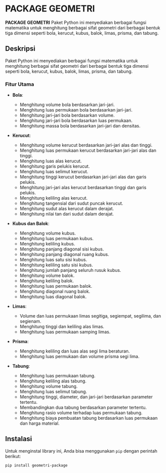 # PACKAGE GEOMETRI

**PACKAGE GEOMETRI** Paket Python ini menyediakan berbagai fungsi matematika untuk menghitung berbagai sifat geometri dari berbagai bentuk tiga dimensi seperti bola, kerucut, kubus, balok, limas, prisma, dan tabung.

## Deskripsi

Paket Python ini menyediakan berbagai fungsi matematika untuk menghitung berbagai sifat geometri dari berbagai bentuk tiga dimensi seperti bola, kerucut, kubus, balok, limas, prisma, dan tabung.

### Fitur Utama

- **Bola**:

  - Menghitung volume bola berdasarkan jari-jari.
  - Menghitung luas permukaan bola berdasarkan jari-jari.
  - Menghitung jari-jari bola berdasarkan volume.
  - Menghitung jari-jari bola berdasarkan luas permukaan.
  - Menghitung massa bola berdasarkan jari-jari dan densitas.

- **Kerucut**:

  - Menghitung volume kerucut berdasarkan jari-jari alas dan tinggi.
  - Menghitung luas permukaan kerucut berdasarkan jari-jari alas dan tinggi.
  - Menghitung luas alas kerucut.
  - Menghitung garis pelukis kerucut.
  - Menghitung luas selimut kerucut.
  - Menghitung tinggi kerucut berdasarkan jari-jari alas dan garis pelukis.
  - Menghitung jari-jari alas kerucut berdasarkan tinggi dan garis pelukis.
  - Menghitung keliling alas kerucut.
  - Menghitung tangensial dari sudut puncak kerucut.
  - Menghitung sudut alas kerucut dalam derajat.
  - Menghitung nilai tan dari sudut dalam derajat.

- **Kubus dan Balok**:

  - Menghitung volume kubus.
  - Menghitung luas permukaan kubus.
  - Menghitung keliling kubus.
  - Menghitung panjang diagonal sisi kubus.
  - Menghitung panjang diagonal ruang kubus.
  - Menghitung luas satu sisi kubus.
  - Menghitung keliling satu sisi kubus.
  - Menghitung jumlah panjang seluruh rusuk kubus.
  - Menghitung volume balok.
  - Menghitung keliling balok.
  - Menghitung luas permukaan balok.
  - Menghitung diagonal ruang balok.
  - Menghitung luas diagonal balok.

- **Limas**:

  - Volume dan luas permukaan limas segitiga, segiempat, segilima, dan segienam.
  - Menghitung tinggi dan keliling alas limas.
  - Menghitung luas permukaan samping limas.

- **Prisma**:

  - Menghitung keliling dan luas alas segi lima beraturan.
  - Menghitung luas permukaan dan volume prisma segi lima.

- **Tabung**:
  - Menghitung luas permukaan tabung.
  - Menghitung keliling alas tabung.
  - Menghitung volume tabung.
  - Menghitung luas selimut tabung.
  - Menghitung tinggi, diameter, dan jari-jari berdasarkan parameter tertentu.
  - Membandingkan dua tabung berdasarkan parameter tertentu.
  - Menghitung rasio volume terhadap luas permukaan tabung.
  - Menghitung biaya pembuatan tabung berdasarkan luas permukaan dan harga material.

## Instalasi

Untuk menginstal library ini, Anda bisa menggunakan `pip` dengan perintah berikut:

```bash
pip install geometri-package

```
